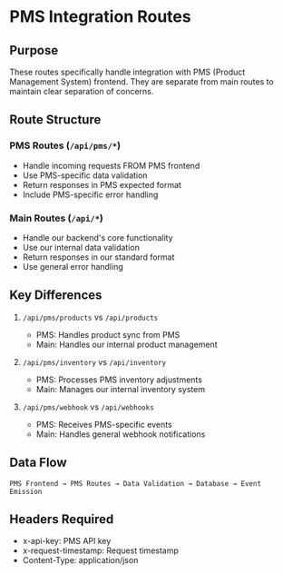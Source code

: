 # PMS Integration Routes

## Purpose
These routes specifically handle integration with PMS (Product Management System) frontend. They are separate from main routes to maintain clear separation of concerns.

## Route Structure

### PMS Routes (`/api/pms/*`)
- Handle incoming requests FROM PMS frontend
- Use PMS-specific data validation
- Return responses in PMS expected format
- Include PMS-specific error handling

### Main Routes (`/api/*`)
- Handle our backend's core functionality
- Use our internal data validation
- Return responses in our standard format
- Use general error handling

## Key Differences

1. `/api/pms/products` vs `/api/products`
   - PMS: Handles product sync from PMS
   - Main: Handles our internal product management

2. `/api/pms/inventory` vs `/api/inventory`
   - PMS: Processes PMS inventory adjustments
   - Main: Manages our internal inventory system

3. `/api/pms/webhook` vs `/api/webhooks`
   - PMS: Receives PMS-specific events
   - Main: Handles general webhook notifications

## Data Flow
```
PMS Frontend → PMS Routes → Data Validation → Database → Event Emission
```

## Headers Required
- x-api-key: PMS API key
- x-request-timestamp: Request timestamp
- Content-Type: application/json
